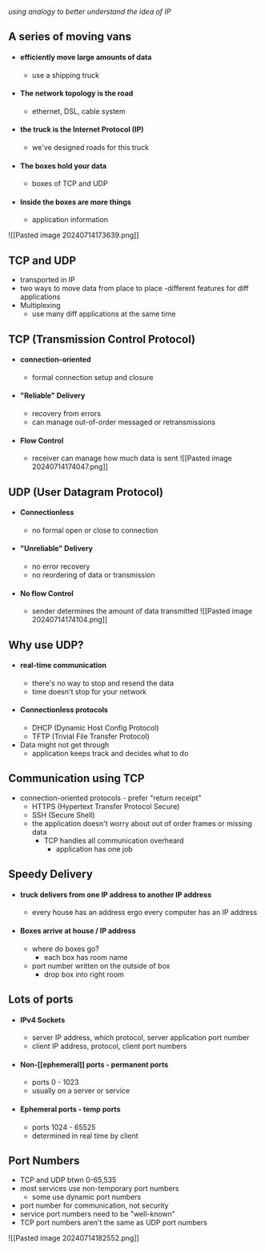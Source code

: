 _using analogy to better understand the idea of IP_
## A series of moving vans
- #### efficiently move large amounts of data
	- use a shipping truck
- #### The network topology is the road
	- ethernet, DSL, cable system
- #### the truck is the Internet Protocol (IP)
	- we've designed roads for this truck
- #### The boxes hold your data
	- boxes of TCP and UDP
- #### Inside the boxes are more things
	- application information

![[Pasted image 20240714173639.png]]

## TCP and UDP
- transported in IP
- two ways to move data from place to place
	-different features for diff applications
- Multiplexing
	- use many diff applications at the same time

## TCP (Transmission Control Protocol)
- #### connection-oriented 
	- formal connection setup and closure
- #### "Reliable" Delivery
	- recovery from errors
	- can manage out-of-order messaged or retransmissions
- #### Flow Control
	- receiver can manage how much data is sent
![[Pasted image 20240714174047.png]]

## UDP (User Datagram Protocol)
- #### Connectionless
	- no formal open or close to connection 
- #### "Unreliable" Delivery 
	- no error recovery 
	- no reordering of data or transmission
- #### No flow Control
	- sender determines the amount of data transmitted
![[Pasted image 20240714174104.png]]

## Why use UDP?
- #### real-time communication
	- there's no way to stop and resend the data
	- time doesn't stop for your network
- #### Connectionless protocols
	- DHCP (Dynamic Host Config Protocol) 
	- TFTP (Trivial File Transfer Protocol)
- Data might not get through
	- application keeps track and decides what to do

## Communication using TCP
- connection-oriented protocols - prefer "return receipt"
	- HTTPS (Hypertext Transfer Protocol Secure)
	- SSH (Secure Shell)
	- the application doesn't worry about out of order frames or missing data
		- TCP handles all communication overheard
			- application has one job

## Speedy Delivery
- #### truck delivers from one IP address to another IP address
	- every house has an address ergo every computer has an IP address
- #### Boxes arrive at house / IP address
	- where do boxes go?
		- each box has room name
	- port number written on the outside of box
		- drop box into right room

## Lots of ports
- #### IPv4 Sockets
	-  server IP address, which protocol, server application port number
	- client IP address, protocol, client port numbers
- #### Non-[[ephemeral]] ports - permanent ports
	- ports 0 - 1023
	- usually on a server or service
- #### Ephemeral ports  - temp ports
	- ports 1024 - 65525
	- determined in real time by client 

## Port Numbers
- TCP and UDP btwn 0-65,535
- most services use non-temporary port numbers
	- some use dynamic port numbers
- port number for communication, not security
- service port numbers need to be "well-known"
- TCP port numbers aren't the same as UDP port numbers

![[Pasted image 20240714182552.png]]